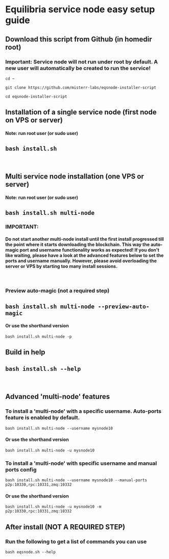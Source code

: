 # Equilibria service node easy setup guide

## Download this script from Github (in homedir root)
### Important: Service node will not run under root by default. A new user will automatically be created to run the service!

`cd ~`

`git clone https://github.com/misterr-labs/eqsnode-installer-script`

`cd eqsnode-installer-script`

## Installation of a single service node (first node on VPS or server)
#### Note: run root user (or sudo user)

`bash install.sh`
-
<br />

## Multi service node installation (one VPS or server)
#### Note: run root user (or sudo user)

`bash install.sh multi-node`
-
### IMPORTANT: 
#### Do not start another multi-node install until the first install progressed till the point where it starts downloading the blockchain. This way the auto-magic port and username functionality works as expected! If you don't like waiting, please have a look at the advanced features below to set the ports and username manually. However, please avoid overloading the server or VPS by starting too many install sessions.
<br />

### Preview auto-magic (not a required step)
`bash install.sh multi-node --preview-auto-magic`
-
#### Or use the shorthand version

`bash install.sh multi-node -p`
<br />

## Build in help
`bash install.sh --help`
-
<br />

## Advanced 'multi-node' features

### To install a 'multi-node' with a specific username. Auto-ports feature is enabled by default.
`bash install.sh multi-node --username mysnode10`

#### Or use the shorthand version
`bash install.sh multi-node -u mysnode10`

### To install a 'multi-node' with specific username and manual ports config
`bash install.sh multi-node --username mysnode10 --manual-ports p2p:10330,rpc:10331,zmq:10332`

#### Or use the shorthand version
`bash install.sh multi-node -u mysnode10 -m p2p:10330,rpc:10331,zmq:10332`

## After install (NOT A REQUIRED STEP)

### Run the following to get a list of commands you can use
`bash eqsnode.sh --help`
